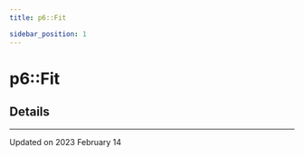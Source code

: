 ```yaml
---
title: p6::Fit

sidebar_position: 1
---
```


# p6::Fit





## Details
-------------------------------

Updated on 2023 February 14